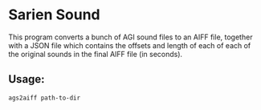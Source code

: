 Sarien Sound
============

This program converts a bunch of AGI sound files to an AIFF file, together with
a JSON file which contains the offsets and length of each of each of the
original sounds in the final AIFF file (in seconds).

Usage:
------

    ags2aiff path-to-dir